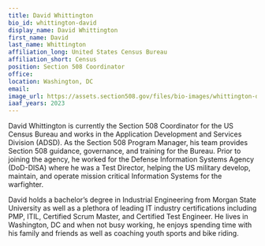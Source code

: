 ```yaml
---
title: David Whittington
bio_id: whittington-david
display_name: David Whittington
first_name: David
last_name: Whittington
affiliation_long: United States Census Bureau
affiliation_short: Census
position: Section 508 Coordinator
office: 
location: Washington, DC
email: 
image_url: https://assets.section508.gov/files/bio-images/whittington-david.jpg
iaaf_years: 2023
---
```

David Whittington is currently the Section 508 Coordinator for the US Census Bureau and works in the Application Development and Services Division (ADSD). As the Section 508 Program Manager, his team provides Section 508 guidance, governance, and training for the Bureau.  Prior to joining the agency, he worked for the Defense Information Systems Agency (DoD-DISA) where he was a Test Director, helping the US military develop, maintain, and operate mission critical Information Systems for the warfighter.   

David holds a bachelor’s degree in Industrial Engineering from Morgan State University as well as a plethora of leading IT industry certifications including PMP, ITIL, Certified Scrum Master, and Certified Test Engineer.  He lives in Washington, DC and when not busy working, he enjoys spending time with his family and friends as well as coaching youth sports and bike riding.  